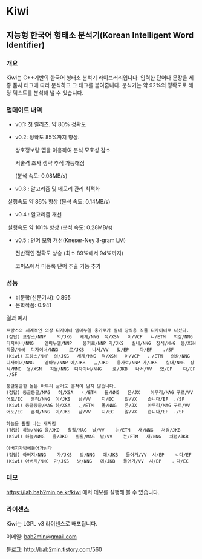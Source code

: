 # Kiwi
## 지능형 한국어 형태소 분석기(Korean Intelligent Word Identifier)

### 개요
Kiwi는 C++기반의 한국어 형태소 분석기 라이브러리입니다. 
입력한 단어나 문장을 세종 품사 태그에 따라 분석하고 그 태그를 붙여줍니다. 
분석기는 약 92%의 정확도로 해당 텍스트를 분석해 낼 수 있습니다.

### 업데이트 내역

* v0.1: 첫 릴리즈. 약 80% 정확도
* v0.2: 정확도 85%까지 향상.

  상호정보량 맵을 이용하여 분석 모호성 감소

  서술격 조사 생략 추적 가능해짐
  
  (분석 속도: 0.08MB/s)

* v0.3 : 알고리즘 및 메모리 관리 최적화

  실행속도 약 86% 향상 (분석 속도: 0.14MB/s)
  
* v0.4 : 알고리즘 개선

  실행속도 약 101% 향상 (분석 속도: 0.28MB/s)

* v0.5 : 언어 모형 개선(Kneser-Ney 3-gram LM)

  전반적인 정확도 상승 (최소 89%에서 94%까지)
  
  코퍼스에서 미등록 단어 추출 기능 추가

### 성능

* 비문학(신문기사): 0.895
* 문학작품: 0.941

결과 예시

    프랑스의 세계적인 의상 디자이너 엠마누엘 웅가로가 실내 장식용 직물 디자이너로 나섰다.
    (정답) 프랑스/NNP	의/JKG	세계/NNG	적/XSN	이/VCP	ㄴ/ETM	의상/NNG	디자이너/NNG	엠마누엘/NNP	웅가로/NNP	가/JKS	실내/NNG	장식/NNG	용/XSN	직물/NNG	디자이너/NNG	로/JKB	나서/VV	었/EP	다/EF	./SF
    (Kiwi) 프랑스/NNP	의/JKG	세계/NNG	적/XSN	이/VCP	ᆫ/ETM	의상/NNG	디자이너/NNG	엠마누/NNP	에/JKB	ᆯ/JKO	웅가로/NNP	가/JKS	실내/NNG	장식/NNG	용/XSN	직물/NNG	디자이너/NNG	로/JKB	나서/VV	었/EP	다/EF	./SF
    
    둥글둥글한 돌은 아무리 굴러도 흔적이 남지 않습니다.
    (정답) 둥글둥글/MAG	하/XSA	ㄴ/ETM	돌/NNG	은/JX	아무리/MAG	구르/VV	어도/EC	흔적/NNG	이/JKS	남/VV	지/EC	않/VX	습니다/EF	./SF
    (Kiwi) 둥글둥글/MAG	하/XSA	ᆫ/ETM	돌/NNG	은/JX	아무리/MAG	구르/VV	어도/EC	흔적/NNG	이/JKS	남/VV	지/EC	않/VX	습니다/EF	./SF

	하늘을 훨훨 나는 새처럼
	(정답) 하늘/NNG	을/JKO	훨훨/MAG	날/VV	는/ETM	새/NNG	처럼/JKB
	(Kiwi) 하늘/NNG	을/JKO	훨훨/MAG	날/VV	는/ETM	새/NNG	처럼/JKB

	아버지가방에들어가신다
	(정답) 아버지/NNG	가/JKS	방/NNG	에/JKB	들어가/VV	시/EP	ㄴ다/EF
	(Kiwi) 아버지/NNG	가/JKS	방/NNG	에/JKB	들어가/VV	시/EP	ᆫ다/EC

### 데모

https://lab.bab2min.pe.kr/kiwi 에서 데모를 실행해 볼 수 있습니다.


### 라이센스
Kiwi는 LGPL v3 라이센스로 배포됩니다. 

이메일: bab2min@gmail.com

블로그: http://bab2min.tistory.com/560
